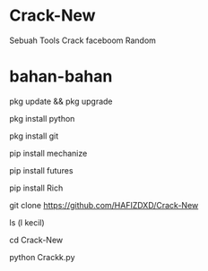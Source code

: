 # Crack-New
Sebuah Tools Crack faceboom Random


# bahan-bahan
pkg update && pkg upgrade

pkg install python

pkg install git

pip install mechanize

pip install futures

pip install Rich

git clone 
https://github.com/HAFIZDXD/Crack-New

ls (l kecil)

cd Crack-New

python Crackk.py
